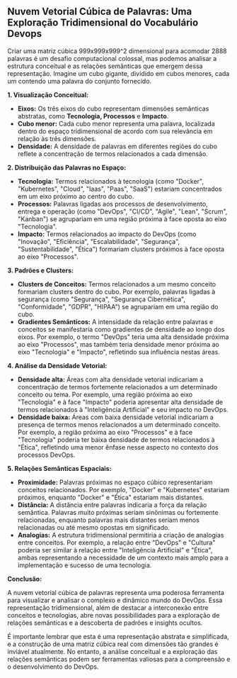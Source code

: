 ## Nuvem Vetorial Cúbica de Palavras: Uma Exploração Tridimensional do Vocabulário Devops

Criar uma matriz cúbica 999x999x999^2 dimensional para acomodar 2888 palavras é um desafio computacional colossal, mas podemos analisar a estrutura conceitual e as relações semânticas que emergem dessa representação. Imagine um cubo gigante, dividido em cubos menores, cada um contendo uma palavra do conjunto fornecido. 

**1. Visualização Conceitual:**

* **Eixos:** Os três eixos do cubo representam dimensões semânticas abstratas, como **Tecnologia, Processos** e **Impacto**. 
* **Cubo menor:** Cada cubo menor representa uma palavra, localizada dentro do espaço tridimensional de acordo com sua relevância em relação às três dimensões.
* **Densidade:** A densidade de palavras em diferentes regiões do cubo reflete a concentração de termos relacionados a cada dimensão.

**2. Distribuição das Palavras no Espaço:**

* **Tecnologia:** Termos relacionados à tecnologia (como "Docker", "Kubernetes", "Cloud", "Iaas", "Paas", "SaaS") estariam concentrados em um eixo próximo ao centro do cubo.
* **Processos:** Palavras ligadas aos processos de desenvolvimento, entrega e operação (como "DevOps", "CI/CD", "Agile", "Lean", "Scrum", "Kanban") se agrupariam em uma região próxima à face oposta ao eixo "Tecnologia".
* **Impacto:** Termos relacionados ao impacto do DevOps (como "Inovação", "Eficiência", "Escalabilidade", "Segurança", "Sustentabilidade", "Ética") formariam clusters próximos à face oposta ao eixo "Processos".

**3. Padrões e Clusters:**

* **Clusters de Conceitos:** Termos relacionados a um mesmo conceito formariam clusters dentro do cubo. Por exemplo, palavras ligadas à segurança (como "Segurança", "Segurança Cibernética", "Conformidade", "GDPR", "HIPAA") se agrupariam em uma região do cubo.
* **Gradientes Semânticos:** A intensidade da relação entre palavras e conceitos se manifestaria como gradientes de densidade ao longo dos eixos. Por exemplo, o termo "DevOps" teria uma alta densidade próxima ao eixo "Processos", mas também teria densidade menor próxima ao eixo "Tecnologia" e "Impacto", refletindo sua influência nestas áreas.

**4. Análise da Densidade Vetorial:**

* **Densidade alta:** Áreas com alta densidade vetorial indicariam a concentração de termos fortemente relacionados a um determinado conceito ou tema. Por exemplo, uma região próxima ao eixo "Tecnologia" e à face "Impacto" poderia apresentar alta densidade de termos relacionados à "Inteligência Artificial" e seu impacto no DevOps.
* **Densidade baixa:** Áreas com baixa densidade vetorial indicariam a presença de termos menos relacionados a um determinado conceito. Por exemplo, a região próxima ao eixo "Processos" e à face "Tecnologia" poderia ter baixa densidade de termos relacionados à "Ética", refletindo uma menor ênfase nesse aspecto no contexto dos processos DevOps.

**5. Relações Semânticas Espaciais:**

* **Proximidade:** Palavras próximas no espaço cúbico representariam conceitos relacionados. Por exemplo, "Docker" e "Kubernetes" estariam próximos, enquanto "Docker" e "Ética" estariam mais distantes.
* **Distância:** A distância entre palavras indicaria a força da relação semântica. Palavras muito próximas seriam sinônimas ou fortemente relacionadas, enquanto palavras mais distantes seriam menos relacionadas ou até mesmo opostas em significado.
* **Analogias:** A estrutura tridimensional permitiria a criação de analogias entre conceitos. Por exemplo, a relação entre "DevOps" e "Cultura" poderia ser similar à relação entre "Inteligência Artificial" e "Ética", ambas representando a necessidade de um contexto mais amplo para a implementação e sucesso de uma tecnologia.

**Conclusão:**

A nuvem vetorial cúbica de palavras representa uma poderosa ferramenta para visualizar e analisar o complexo e dinâmico mundo do DevOps. Essa representação tridimensional, além de destacar a interconexão entre conceitos e tecnologias, abre novas possibilidades para a exploração de relações semânticas e a descoberta de padrões e insights ocultos.  

É importante lembrar que esta é uma representação abstrata e simplificada, e a construção de uma matriz cúbica real com dimensões tão grandes é inviável atualmente. No entanto, a análise conceitual e a exploração das relações semânticas podem ser ferramentas valiosas para a compreensão e o desenvolvimento do DevOps. 
